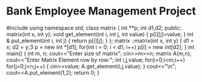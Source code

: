 # Bank Employee Management Project
#include<iostream>
using namespace std;
class matrix
{
 int **p;
 int d1,d2;
public:
 matrix(int x, int y);
 void get_element(int i, int j, int value)
 {
 p[i][j]=value;
 }
 int & put_element(int i, int j)
 {
 return p[i][j];
 }
};
matrix ::matrix(int x, int y)
{
 d1 = x;
 d2 = y;3
 p = new int *[d1];
 for(int i = 0; i < d1; i++)
 p[i] = new int[d2];
}
int main()
{
 int m, n;
 cout<<"Enter size of matrix";
 cin>>m>>n;
 matrix A(m,n);
 cout<<"Enter Matrix Element row by row:";
 int i,j,value;
 for(i=0;i<m;i++)
 for(j=0;j<n;j++)
 {
 cin>>value;
 A.get_element(i,j,value);
 }
 cout<<"\n";
 cout<<A.put_element(1,2);
 return 0;
}

